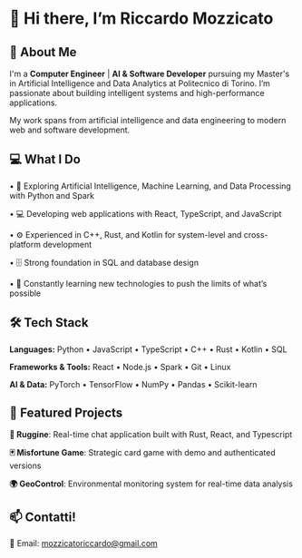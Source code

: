 # 👋 Hi there, I’m Riccardo Mozzicato
## 🚀 About Me

I'm a **Computer Engineer** | **AI & Software Developer** pursuing my Master's in Artificial Intelligence and Data Analytics at Politecnico di Torino. I’m passionate about building intelligent systems and high-performance applications.

My work spans from artificial intelligence and data engineering to modern web and software development.

## 💻 What I Do
•	🧠 Exploring Artificial Intelligence, Machine Learning, and Data Processing with Python and Spark

•	💻 Developing web applications with React, TypeScript, and JavaScript

•	⚙️ Experienced in C++, Rust, and Kotlin for system-level and cross-platform development

•	🗄️ Strong foundation in SQL and database design

•	🌱 Constantly learning new technologies to push the limits of what’s possible

## 🛠️ Tech Stack
**Languages:** Python • JavaScript • TypeScript • C++ • Rust • Kotlin • SQL

**Frameworks & Tools:** React • Node.js • Spark • Git • Linux

**AI & Data:** PyTorch • TensorFlow • NumPy • Pandas • Scikit-learn

## 🌟 Featured Projects

**🦀 Ruggine**: Real-time chat application built with Rust, React, and Typescript

**🃏 Misfortune Game**: Strategic card game with demo and authenticated versions

**🌍 GeoControl**: Environmental monitoring system for real-time data analysis

## 📫 Contatti!
📧 Email: mozzicatoriccardo@gmail.com
